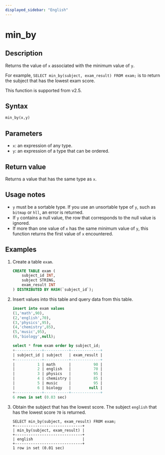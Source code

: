 ```yaml
---
displayed_sidebar: "English"
---
```


# min_by

## Description

Returns the value of `x` associated with the minimum value of `y`.

For example, `SELECT min_by(subject, exam_result) FROM exam;` is to return the subject that has the lowest exam score.

This function is supported from v2.5.

## Syntax

```Haskell
min_by(x,y)
```

## Parameters

- `x`: an expression of any type.
- `y`: an expression of a type that can be ordered.

## Return value

Returns a value that has the same type as `x`.

## Usage notes

- `y` must be a sortable type. If you use an unsortable type of `y`, such as `bitmap` or `hll`, an error is returned.
- If `y` contains a null value, the row that corresponds to the null value is ignored.
- If more than one value of `x` has the same minimum value of `y`, this function returns the first value of `x` encountered.

## Examples

1. Create a table `exam`.

    ```SQL
    CREATE TABLE exam (
        subject_id INT,
        subject STRING,
        exam_result INT
    ) DISTRIBUTED BY HASH(`subject_id`);
    ```

2. Insert values into this table and query data from this table.

    ```SQL
    insert into exam values
    (1,'math',90),
    (2,'english',70),
    (3,'physics',95),
    (4,'chemistry',85),
    (5,'music',95),
    (6,'biology',null);

    select * from exam order by subject_id;
    +------------+-----------+-------------+
    | subject_id | subject   | exam_result |
    +------------+-----------+-------------+
    |          1 | math      |          90 |
    |          2 | english   |          70 |
    |          3 | physics   |          95 |
    |          4 | chemistry |          85 |
    |          5 | music     |          95 |
    |          6 | biology   |        null |
    +------------+-----------+-------------+
    6 rows in set (0.03 sec)
    ```

3. Obtain the subject that has the lowest score.
   The subject `english` that has the lowest score `70` is returned.

    ```Plain
    SELECT min_by(subject, exam_result) FROM exam;
    +------------------------------+
    | min_by(subject, exam_result) |
    +------------------------------+
    | english                      |
    +------------------------------+
    1 row in set (0.01 sec)
    ```
